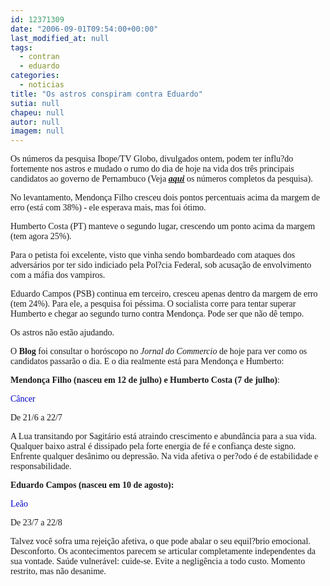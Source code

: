 ```yaml
---
id: 12371309
date: "2006-09-01T09:54:00+00:00"
last_modified_at: null
tags:
  - contran
  - eduardo
categories:
  - noticias
title: "Os astros conspiram contra Eduardo"
sutia: null
chapeu: null
autor: null
imagem: null
---
```

<p><P><FONT face=Verdana>Os números da pesquisa Ibope/TV Globo, divulgados ontem, podem ter influ?do fortemente nos astros e mudado o rumo do dia de hoje na vida dos três principais candidatos ao governo de Pernambuco (Veja <STRONG><EM><U><A href=\"https://jc3.uol.com.br/blogs/jc/2006/08/31/index.php\" target=_blank>aqui</A></U></EM></STRONG> os números completos da pesquisa).</FONT></P></p>
<p><P><FONT face=Verdana>No levantamento, Mendonça Filho cresceu dois pontos percentuais acima da margem de erro (está com 38%) - ele esperava mais, mas foi ótimo.</FONT></P></p>
<p><P><FONT face=Verdana>Humberto Costa (PT) manteve o segundo lugar, crescendo um ponto acima da margem (tem agora 25%). </FONT></P></p>
<p><P><FONT face=Verdana>Para o petista foi excelente, visto que vinha sendo bombardeado com ataques dos adversários por ter sido indiciado pela Pol?cia Federal, sob acusação de envolvimento com a máfia dos vampiros.</FONT></P></p>
<p><P><FONT face=Verdana>Eduardo Campos (PSB) continua em terceiro, cresceu apenas dentro da margem de erro (tem 24%). Para ele, a pesquisa foi péssima. O socialista corre para tentar superar Humberto e chegar ao segundo turno contra Mendonça. Pode ser que não dê tempo.</FONT></P></p>
<p><P><FONT face=Verdana>Os astros não estão ajudando.</FONT></P></p>
<p><P><FONT face=Verdana>O <STRONG>Blog</STRONG> foi consultar o horóscopo no <EM>Jornal do Commercio</EM> de hoje para ver como os candidatos passarão o dia. E o dia realmente está para Mendonça e Humberto:</FONT></P></p>
<p><P><FONT face=Verdana><STRONG>Mendonça Filho (nasceu em 12 de julho) e Humberto Costa (7 de julho)</STRONG>:</FONT></P></p>
<p><P><FONT face=Verdana color=mediumblue>Câncer</FONT></P></p>
<p><P><FONT face=Verdana>De 21/6 a 22/7 </FONT></P></p>
<p><P><FONT face=Verdana>A Lua transitando por Sagitário está atraindo crescimento e abundância para a sua vida. Qualquer baixo astral é dissipado pela forte energia de fé e confiança deste signo. Enfrente qualquer desânimo ou depressão. Na vida afetiva o per?odo é de estabilidade e responsabilidade.</FONT></P></p>
<p><P><FONT face=Verdana><STRONG>Eduardo Campos (nasceu em 10 de agosto):</STRONG></FONT></P></p>
<p><P><FONT face=Verdana color=mediumblue>Leão</FONT></P></p>
<p><P><FONT face=Verdana>De 23/7 a 22/8 </FONT></P></p>
<p><P><FONT face=Verdana>Talvez você sofra uma rejeição afetiva, o que pode abalar o seu equil?brio emocional. Desconforto. Os acontecimentos parecem se articular completamente independentes da sua vontade. Saúde vulnerável: cuide-se. Evite a negligência a todo custo. Momento restrito, mas não desanime.</FONT></P> </p>
